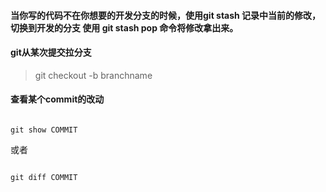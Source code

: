 

#### 当你写的代码不在你想要的开发分支的时候，使用git stash 记录中当前的修改，切换到开发的分支 使用 git stash pop 命令将修改拿出来。


#### git从某次提交拉分支

> git checkout -b branchname <commitId>

#### 查看某个commit的改动 ####

```

git show COMMIT

```
或者

```

git diff COMMIT

```

